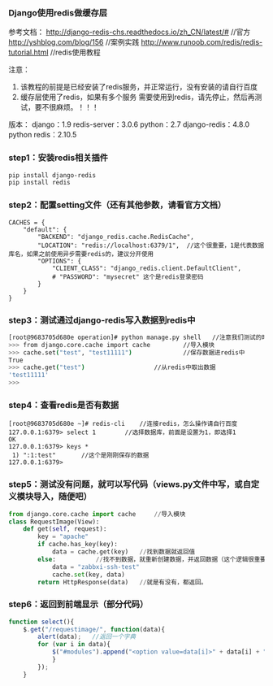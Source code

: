 ### Django使用redis做缓存层

参考文档：
http://django-redis-chs.readthedocs.io/zh_CN/latest/#		//官方
http://yshblog.com/blog/156					//案例实践
http://www.runoob.com/redis/redis-tutorial.html			//redis使用教程

注意：
1. 该教程的前提是已经安装了redis服务，并正常运行，没有安装的请自行百度
2. 缓存层使用了redis，如果有多个服务 需要使用到redis，请先停止，然后再测试，要不很麻烦。！！！


版本：
django：1.9
redis-server：3.0.6
python：2.7
django-redis：4.8.0
python redis：2.10.5


### step1：安装redis相关插件
```bash
pip install django-redis
pip install redis
```


### step2：配置setting文件（还有其他参数，请看官方文档）
```
CACHES = {
    "default": {
        "BACKEND": "django_redis.cache.RedisCache",
        "LOCATION": "redis://localhost:6379/1",  //这个很重要，1是代表数据库名，如果之前使用异步需要redis的，建议分开使用
        "OPTIONS": {
            "CLIENT_CLASS": "django_redis.client.DefaultClient",
            # "PASSWORD": "mysecret" 这个是redis登录密码
        }
    }
}
```


### step3：测试通过django-redis写入数据到redis中
```bash
[root@9683705d680e operation]# python manage.py shell  	//注意我们测试的时候用manage shell，因为这个是已经默认好环境的了
>>> from django.core.cache import cache			//导入模块
>>> cache.set("test", "test11111") 				//保存数据进redis中
True
>>> cache.get("test")					//从redis中取出数据
'test11111'
>>> 
```


### step4：查看redis是否有数据
```
[root@9683705d680e ~]# redis-cli	//连接redis，怎么操作请自行百度
127.0.0.1:6379> select 1		//选择数据库，前面是设置为1，即选择1
OK
127.0.0.1:6379> keys *
 1) ":1:test"		//这个是刚刚保存的数据
127.0.0.1:6379> 
```


### step5：测试没有问题，就可以写代码（views.py文件中写，或自定义模块导入，随便吧）
```python
from django.core.cache import cache		//导入模块
class RequestImage(View):
    def get(self, request):
        key = "apache"
        if cache.has_key(key):
            data = cache.get(key)	//找到数据就返回值
        else:			//找不到数据，就重新创建数据，并返回数据（这个逻辑很重要）
            data = "zabbxi-ssh-test"
            cache.set(key, data)
        return HttpResponse(data)	//就是有没有，都返回。
```        


### step6：返回到前端显示（部分代码）
```javascript
function select(){
	$.get("/requestimage/", function(data){
		alert(data);   //返回一个字典
		for (var i in data){
			$("#modules").append("<option value=data[i]>" + data[i] + "</option>");
			}
		});
	}
```


